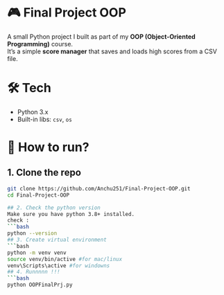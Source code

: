 # 🎮 Final Project OOP  
A small Python project I built as part of my **OOP (Object-Oriented Programming)** course.  
It’s a simple **score manager** that saves and loads high scores from a CSV file.  

# 🛠️ Tech
- Python 3.x  
- Built-in libs: `csv`, `os`

# 🚀 How to run?
## 1. Clone the repo
```bash
git clone https://github.com/Anchu251/Final-Project-OOP.git
cd Final-Project-OOP

## 2. Check the python version
Make sure you have python 3.8+ installed.
check : 
```bash 
python --version
## 3. Create virtual environment
```bash
python -m venv venv
source venv/bin/active #for mac/linux
venv\Scripts\active #for windowns
## 4. Runnnnn !!!
```bash
python OOPFinalPrj.py









